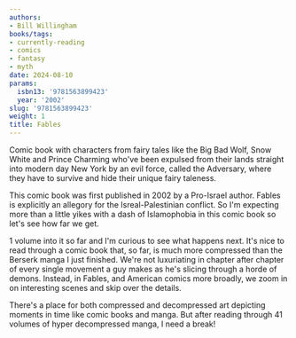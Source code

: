```yaml
---
authors:
- Bill Willingham
books/tags:
- currently-reading
- comics
- fantasy
- myth
date: 2024-08-10
params:
  isbn13: '9781563899423'
  year: '2002'
slug: '9781563899423'
weight: 1
title: Fables
---
```


Comic book with characters from fairy tales like the Big Bad Wolf, Snow White and Prince Charming who've been expulsed from their lands straight into modern day New York by an evil force, called the Adversary, where they have to survive and hide their unique fairy taleness.

<!--more-->

This comic book was first published in 2002 by a Pro-Israel author. Fables is explicitly an allegory for the Isreal-Palestinian conflict. So I'm expecting more than a little yikes with a dash of Islamophobia in this comic book so let's see how far we get.

1 volume into it so far and I'm curious to see what happens next. It's nice to read through a comic book that, so far, is much more compressed than the Berserk manga I just finished. We're not luxuriating in chapter after chapter of every single movement a guy makes as he's slicing through a horde of demons. Instead, in Fables, and American comics more broadly, we zoom in on interesting scenes and skip over the details.

There's a place for both compressed and decompressed art depicting moments in time like comic books and manga. But after reading through 41 volumes of hyper decompressed manga, I need a break!